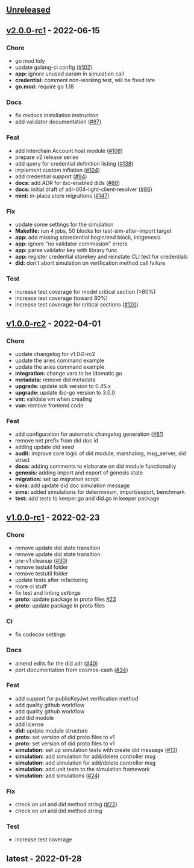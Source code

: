 <a name="unreleased"></a>
## [Unreleased]


<a name="v2.0.0-rc1"></a>
## [v2.0.0-rc1] - 2022-06-15
### Chore
- go mod tidy
- update golang-ci config ([#102](https://github.com/elesto-dao/elesto/issues/102))
- **app:** ignore unused param in simulation call
- **credential:** comment non-working test, will be fixed late
- **go.mod:** require go 1.18

### Docs
- fix mkdocs installation instruction
- add validator documentation ([#87](https://github.com/elesto-dao/elesto/issues/87))

### Feat
- add Interchain Account host module ([#108](https://github.com/elesto-dao/elesto/issues/108))
- prepare v2 release series
- add query for credential definition listing ([#138](https://github.com/elesto-dao/elesto/issues/138))
- implement custom inflation ([#104](https://github.com/elesto-dao/elesto/issues/104))
- add credential support ([#94](https://github.com/elesto-dao/elesto/issues/94))
- **docs:** add ADR for ibc-enabled dids ([#88](https://github.com/elesto-dao/elesto/issues/88))
- **docs:** initial draft of adr-004-light-client-resolver ([#86](https://github.com/elesto-dao/elesto/issues/86))
- **mint:** in-place store migrations ([#147](https://github.com/elesto-dao/elesto/issues/147))

### Fix
- update some settings for the simulation
- **Makefile:** run 4 jobs, 50 blocks for test-sim-after-import target
- **app:** add missing x/credential begin/end block, initgenesis
- **app:** ignore "no validator commission" errors
- **app:** parse validator key with library func
- **app:** register credential storekey and reinstate CLI test for credentials
- **did:** don't abort simulation on verification method call failure

### Test
- increase test coverage for model critical section (>80%)
- increase test coverage (toward 80%)
- increase test coverage for critical sections  ([#120](https://github.com/elesto-dao/elesto/issues/120))


<a name="v1.0.0-rc2"></a>
## [v1.0.0-rc2] - 2022-04-01
### Chore
- update changelog for v1.0.0-rc2
- update the aries command example
- update the aries command example
- **integration:** change vars to be idomatic go
- **metadata:** remove did metadata
- **upgrade:** update sdk version to 0.45.x
- **upgrade:** update ibc-go version to 3.0.0
- **vm:** validate vm when creating
- **vue:** remove frontend code

### Feat
- add configuration for automatic changelog generation ([#81](https://github.com/elesto-dao/elesto/issues/81))
- remove net prefix from did doc id
- adding update did seed
- **audit:** improve core logic of did module, marshaling, msg_server, did struct
- **docs:** adding comments to elaborate on did module functionality
- **genesis:** adding import and export of genesis state
- **migration:** set up migration script
- **sims:** add update did doc simulation message
- **sims:** added simulations for determinism, import/export, benchmark
- **test:** add tests to keeper.go and did.go in keeper package


<a name="v1.0.0-rc1"></a>
## [v1.0.0-rc1] - 2022-02-23
### Chore
- remove update did state transition
- remove update did state transition
- pre-v1 cleanup  ([#30](https://github.com/elesto-dao/elesto/issues/30))
- remove testutil folder
- remove testutil folder
- update tests after refactoring
- more ci stuff
- fix test and linting settings
- **proto:** update package in proto files [#23](https://github.com/elesto-dao/elesto/issues/23)
- **proto:** update package in proto files

### Ci
- fix codecov settings

### Docs
- amend edits for the did adr ([#40](https://github.com/elesto-dao/elesto/issues/40))
- port documentation from cosmos-cash ([#34](https://github.com/elesto-dao/elesto/issues/34))

### Feat
- add support for publicKeyJwt verification method
- add quality github workflow
- add quality github workflow
- add did module
- add license
- **did:** update module structure
- **proto:** set version of did proto files to v1
- **proto:** set version of did proto files to v1
- **simulation:** set up simulation tests with create did message ([#13](https://github.com/elesto-dao/elesto/issues/13))
- **simulation:** add simulation for add/delete controller msg
- **simulation:** add simulation for add/delete controller msg
- **simulation:** add unit tests to the simulation framework
- **simulation:** add simulations ([#24](https://github.com/elesto-dao/elesto/issues/24))

### Fix
- check on uri and did method string ([#22](https://github.com/elesto-dao/elesto/issues/22))
- check on uri and did method string

### Test
- increase test coverage


<a name="latest"></a>
## latest - 2022-01-28

[Unreleased]: https://github.com/elesto-dao/elesto/compare/v2.0.0-rc1...HEAD
[v2.0.0-rc1]: https://github.com/elesto-dao/elesto/compare/v1.0.0-rc2...v2.0.0-rc1
[v1.0.0-rc2]: https://github.com/elesto-dao/elesto/compare/v1.0.0-rc1...v1.0.0-rc2
[v1.0.0-rc1]: https://github.com/elesto-dao/elesto/compare/latest...v1.0.0-rc1
